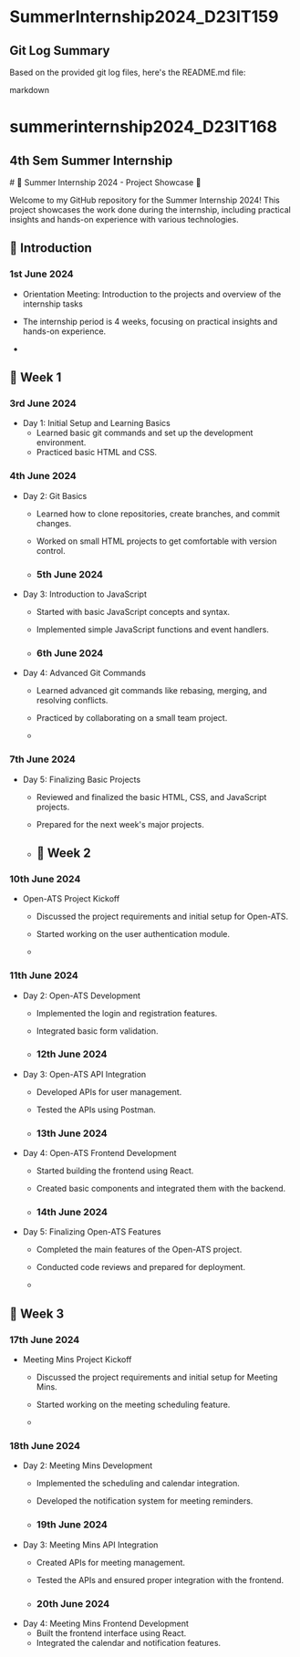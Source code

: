 # SummerInternship2024_D23IT159

## Git Log Summary

Based on the provided git log files, here's the README.md file:

markdown
# summerinternship2024_D23IT168

<h2>4th Sem Summer Internship</h2>
# 🌟 Summer Internship 2024 - Project Showcase 🌟

Welcome to my GitHub repository for the Summer Internship 2024! This project showcases the work done during the internship, including practical insights and hands-on experience with various technologies. 


## 🚀 Introduction

### 1st June 2024
- Orientation Meeting: Introduction to the projects and overview of the internship tasks
- The internship period is 4 weeks, focusing on practical insights and hands-on experience.

- 
## ⿡ Week 1
### 3rd June 2024
- Day 1: Initial Setup and Learning Basics
  - Learned basic git commands and set up the development environment.
  - Practiced basic HTML and CSS.


### 4th June 2024
- Day 2: Git Basics
  - Learned how to clone repositories, create branches, and commit changes.
  - Worked on small HTML projects to get comfortable with version control.
 
  - ### 5th June 2024
- Day 3: Introduction to JavaScript
  - Started with basic JavaScript concepts and syntax.
  - Implemented simple JavaScript functions and event handlers.
 
  - ### 6th June 2024
- Day 4: Advanced Git Commands
  - Learned advanced git commands like rebasing, merging, and resolving conflicts.
  - Practiced by collaborating on a small team project.
 
  - 
### 7th June 2024
- Day 5: Finalizing Basic Projects
  - Reviewed and finalized the basic HTML, CSS, and JavaScript projects.
  - Prepared for the next week's major projects.
 
  - ## ⿢ Week 2
### 10th June 2024
- Open-ATS Project Kickoff
  - Discussed the project requirements and initial setup for Open-ATS.
  - Started working on the user authentication module.
 
  - 
### 11th June 2024
- Day 2: Open-ATS Development
  - Implemented the login and registration features.
  - Integrated basic form validation.
 
  - ### 12th June 2024
- Day 3: Open-ATS API Integration
  - Developed APIs for user management.
  - Tested the APIs using Postman.
 
  - ### 13th June 2024
- Day 4: Open-ATS Frontend Development
  - Started building the frontend using React.
  - Created basic components and integrated them with the backend.
 
  - ### 14th June 2024
- Day 5: Finalizing Open-ATS Features
  - Completed the main features of the Open-ATS project.
  - Conducted code reviews and prepared for deployment.
 
  - 
## ⿣ Week 3
### 17th June 2024
- Meeting Mins Project Kickoff
  - Discussed the project requirements and initial setup for Meeting Mins.
  - Started working on the meeting scheduling feature.
 
  - 
### 18th June 2024
- Day 2: Meeting Mins Development
  - Implemented the scheduling and calendar integration.
  - Developed the notification system for meeting reminders.
 
  - ### 19th June 2024
- Day 3: Meeting Mins API Integration
  - Created APIs for meeting management.
  - Tested the APIs and ensured proper integration with the frontend.
 
  - ### 20th June 2024
- Day 4: Meeting Mins Frontend Development
  - Built the frontend interface using React.
  - Integrated the calendar and notification features.






